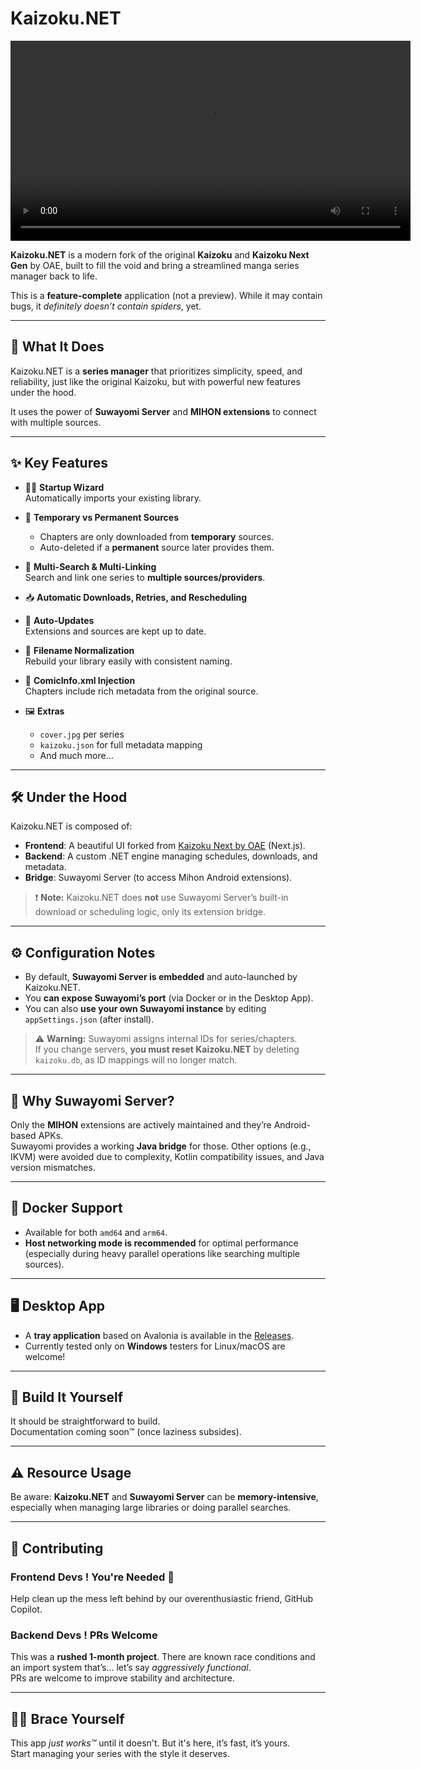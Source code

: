 # Kaizoku.NET

<video controls width="640">
  <source src="https://github.com/maxpiva/Kaizoku.NET/releases/download/video/Kaizoku.NET.mp4" type="video/mp4">
  Your browser does not support the video tag.
</video>

**Kaizoku.NET** is a modern fork of the original **Kaizoku** and **Kaizoku Next Gen** by OAE,  built to fill the void and bring a streamlined manga series manager back to life.

This is a **feature-complete** application (not a preview). While it may contain bugs, it *definitely doesn’t contain spiders*, yet.

---

## 🎯 What It Does

Kaizoku.NET is a **series manager** that prioritizes simplicity, speed, and reliability, just like the original Kaizoku, but with powerful new features under the hood.

It uses the power of **Suwayomi Server** and **MIHON extensions** to connect with multiple sources.

---

## ✨ Key Features

- 🧙‍♂️ **Startup Wizard**  
  Automatically imports your existing library.

- 🔁 **Temporary vs Permanent Sources**  
  - Chapters are only downloaded from **temporary** sources.  
  - Auto-deleted if a **permanent** source later provides them.

- 🔎 **Multi-Search & Multi-Linking**  
  Search and link one series to **multiple sources/providers**.

- 📥 **Automatic Downloads, Retries, and Rescheduling**

- 🔄 **Auto-Updates**  
  Extensions and sources are kept up to date.

- 🧹 **Filename Normalization**  
  Rebuild your library easily with consistent naming.

- 🧾 **ComicInfo.xml Injection**  
  Chapters include rich metadata from the original source.

- 🖼️ **Extras**  
  - `cover.jpg` per series  
  - `kaizoku.json` for full metadata mapping  
  - And much more...

---

## 🛠️ Under the Hood

Kaizoku.NET is composed of:

- **Frontend**: A beautiful UI forked from [Kaizoku Next by OAE](https://github.com/oae/kaizoku-next) (Next.js).
- **Backend**: A custom .NET engine managing schedules, downloads, and metadata.
- **Bridge**: Suwayomi Server (to access Mihon Android extensions).

> ❗ **Note:** Kaizoku.NET does **not** use Suwayomi Server’s built-in download or scheduling logic, only its extension bridge.

---

## ⚙️ Configuration Notes

- By default, **Suwayomi Server is embedded** and auto-launched by Kaizoku.NET.
- You **can expose Suwayomi’s port** (via Docker or in the Desktop App).
- You can also **use your own Suwayomi instance** by editing `appSettings.json` (after install).

> ⚠️ **Warning:** Suwayomi assigns internal IDs for series/chapters.  
> If you change servers, **you must reset Kaizoku.NET** by deleting `kaizoku.db`, as ID mappings will no longer match.

---

## 🤔 Why Suwayomi Server?

Only the **MIHON** extensions are actively maintained and they’re Android-based APKs.  
Suwayomi provides a working **Java bridge** for those. Other options (e.g., IKVM) were avoided due to complexity, Kotlin compatibility issues, and Java version mismatches.

---

## 🐳 Docker Support

- Available for both `amd64` and `arm64`.
- **Host networking mode is recommended** for optimal performance (especially during heavy parallel operations like searching multiple sources).

---

## 🖥️ Desktop App

- A **tray application** based on Avalonia is available in the [Releases](https://github.com/yourrepo/releases).
- Currently tested only on **Windows**  testers for Linux/macOS are welcome!

---

## 🧱 Build It Yourself

It should be straightforward to build.  
Documentation coming soon™ (once laziness subsides).

---

## ⚠️ Resource Usage

Be aware: **Kaizoku.NET** and **Suwayomi Server** can be **memory-intensive**, especially when managing large libraries or doing parallel searches.

---

## 🤝 Contributing

### Frontend Devs ! You're Needed 🙏  
Help clean up the mess left behind by our overenthusiastic friend, GitHub Copilot.

### Backend Devs ! PRs Welcome  
This was a **rushed 1-month project**. There are known race conditions and an import system that’s... let’s say *aggressively functional*.  
PRs are welcome to improve stability and architecture.

---

## 🏴‍☠️ Brace Yourself

This app *just works™*  until it doesn't. But it's here, it’s fast, it’s yours.  
Start managing your series with the style it deserves.
